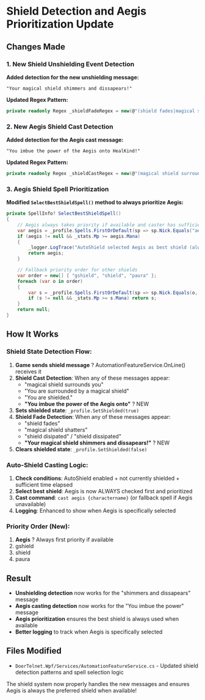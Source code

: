 # Shield Detection and Aegis Prioritization Update

## Changes Made

### 1. New Shield Unshielding Event Detection
**Added detection for the new unshielding message:**
```
"Your magical shield shimmers and dissapears!"
```

**Updated Regex Pattern:**
```csharp
private readonly Regex _shieldFadeRegex = new(@"(shield fades|magical shield shatters|shield disipated|shield dissipated|Your magical shield shimmers and dissapears!)", RegexOptions.IgnoreCase | RegexOptions.Compiled);
```

### 2. New Aegis Shield Cast Detection  
**Added detection for the Aegis cast message:**
```
"You imbue the power of the Aegis onto HealKind!"
```

**Updated Regex Pattern:**
```csharp
private readonly Regex _shieldCastRegex = new(@"(magical shield surrounds you|You are surrounded by a magical shield|You are shielded\.|You imbue the power of the Aegis onto)", RegexOptions.IgnoreCase | RegexOptions.Compiled);
```

### 3. Aegis Shield Spell Prioritization
**Modified `SelectBestShieldSpell()` method to always prioritize Aegis:**

```csharp
private SpellInfo? SelectBestShieldSpell()
{
    // Aegis always takes priority if available and caster has sufficient mana
    var aegis = _profile.Spells.FirstOrDefault(sp => sp.Nick.Equals("aegis", StringComparison.OrdinalIgnoreCase));
    if (aegis != null && _stats.Mp >= aegis.Mana) 
    {
        _logger.LogTrace("AutoShield selected Aegis as best shield (always prioritized)");
        return aegis;
    }

    // Fallback priority order for other shields
    var order = new[] { "gshield", "shield", "paura" };
    foreach (var o in order)
    {
        var s = _profile.Spells.FirstOrDefault(sp => sp.Nick.Equals(o, StringComparison.OrdinalIgnoreCase));
        if (s != null && _stats.Mp >= s.Mana) return s;
    }
    return null;
}
```

## How It Works

### Shield State Detection Flow:
1. **Game sends shield message** ? AutomationFeatureService.OnLine() receives it
2. **Shield Cast Detection**: When any of these messages appear:
   - "magical shield surrounds you"
   - "You are surrounded by a magical shield" 
   - "You are shielded."
   - **"You imbue the power of the Aegis onto"** ? NEW
3. **Sets shielded state**: `_profile.SetShielded(true)`
4. **Shield Fade Detection**: When any of these messages appear:
   - "shield fades"
   - "magical shield shatters"
   - "shield disipated" / "shield dissipated"
   - **"Your magical shield shimmers and dissapears!"** ? NEW
5. **Clears shielded state**: `_profile.SetShielded(false)`

### Auto-Shield Casting Logic:
1. **Check conditions**: AutoShield enabled + not currently shielded + sufficient time elapsed
2. **Select best shield**: Aegis is now ALWAYS checked first and prioritized
3. **Cast command**: `cast aegis {charactername}` (or fallback spell if Aegis unavailable)
4. **Logging**: Enhanced to show when Aegis is specifically selected

### Priority Order (New):
1. **Aegis** ? Always first priority if available
2. gshield
3. shield  
4. paura

## Result
- **Unshielding detection** now works for the "shimmers and dissapears" message
- **Aegis casting detection** now works for the "You imbue the power" message  
- **Aegis prioritization** ensures the best shield is always used when available
- **Better logging** to track when Aegis is specifically selected

## Files Modified
- `DoorTelnet.Wpf/Services/AutomationFeatureService.cs` - Updated shield detection patterns and spell selection logic

The shield system now properly handles the new messages and ensures Aegis is always the preferred shield when available!